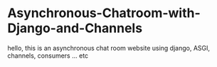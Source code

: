 # Asynchronous-Chatroom-with-Django-and-Channels
hello, this is an asynchronous chat room website using django, ASGI, channels, consumers ... etc
